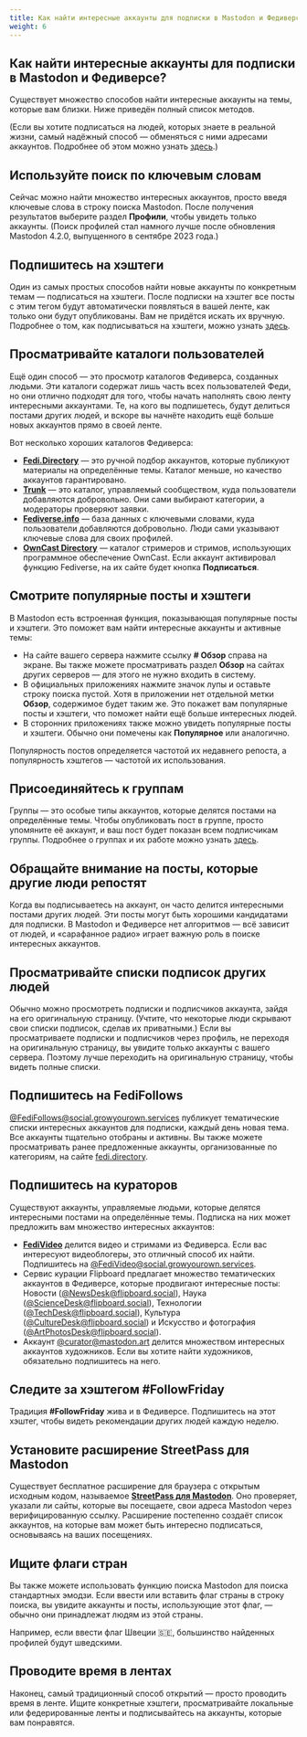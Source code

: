 ```yaml
---
title: Как найти интересные аккаунты для подписки в Mastodon и Федиверсе?
weight: 6
---
```


## Как найти интересные аккаунты для подписки в Mastodon и Федиверсе?

Существует множество способов найти интересные аккаунты на темы, которые вам близки. Ниже приведён полный список методов.

(Если вы хотите подписаться на людей, которых знаете в реальной жизни, самый надёжный способ — обменяться с ними адресами аккаунтов. Подробнее об этом можно узнать [здесь](share-account).)

## Используйте поиск по ключевым словам

Сейчас можно найти множество интересных аккаунтов, просто введя ключевые слова в строку поиска Mastodon. После получения результатов выберите раздел **Профили**, чтобы увидеть только аккаунты. (Поиск профилей стал намного лучше после обновления Mastodon 4.2.0, выпущенного в сентябре 2023 года.)

## Подпишитесь на хэштеги

Один из самых простых способов найти новые аккаунты по конкретным темам — подписаться на хэштеги. После подписки на хэштег все посты с этим тегом будут автоматически появляться в вашей ленте, как только они будут опубликованы. Вам не придётся искать их вручную. Подробнее о том, как подписываться на хэштеги, можно узнать [здесь](/quick-start/follow-hashtags).

## Просматривайте каталоги пользователей

Ещё один способ — это просмотр каталогов Федиверса, созданных людьми. Эти каталоги содержат лишь часть всех пользователей Феди, но они отлично подходят для того, чтобы начать наполнять свою ленту интересными аккаунтами. Те, на кого вы подпишетесь, будут делиться постами других людей, и вскоре вы начнёте находить ещё больше новых аккаунтов прямо в своей ленте.

Вот несколько хороших каталогов Федиверса:

- [**Fedi.Directory**](https://fedi.directory/) — это ручной подбор аккаунтов, которые публикуют материалы на определённые темы. Каталог меньше, но качество аккаунтов гарантировано.
- [**Trunk**](https://communitywiki.org/trunk) — это каталог, управляемый сообществом, куда пользователи добавляются добровольно. Они сами выбирают категории, а модераторы проверяют заявки.
- [**Fediverse.info**](https://fediverse.info/explore/people) — база данных с ключевыми словами, куда пользователи добавляются добровольно. Люди сами указывают ключевые слова для своих профилей.
- [**OwnCast Directory**](https://directory.owncast.online/) — каталог стримеров и стримов, использующих программное обеспечение OwnCast. Если аккаунт активировал функцию Fediverse, на их сайте будет кнопка **Подписаться**.

## Смотрите популярные посты и хэштеги

В Mastodon есть встроенная функция, показывающая популярные посты и хэштеги. Это поможет вам найти интересные аккаунты и активные темы:

- На сайте вашего сервера нажмите ссылку **# Обзор** справа на экране. Вы также можете просматривать раздел **Обзор** на сайтах других серверов — для этого не нужно входить в систему.
- В официальных приложениях нажмите значок лупы и оставьте строку поиска пустой. Хотя в приложении нет отдельной метки **Обзор**, содержимое будет таким же. Это покажет вам популярные посты и хэштеги, что поможет найти ещё больше интересных людей.
- В сторонних приложениях также можно увидеть популярные посты и хэштеги. Обычно они помечены как **Популярное** или аналогично.

Популярность постов определяется частотой их недавнего репоста, а популярность хэштегов — частотой их использования.

## Присоединяйтесь к группам

Группы — это особые типы аккаунтов, которые делятся постами на определённые темы. Чтобы опубликовать пост в группе, просто упомяните её аккаунт, и ваш пост будет показан всем подписчикам группы. Подробнее о группах и их работе можно узнать [здесь](/quick-start/follow-groups).

## Обращайте внимание на посты, которые другие люди репостят

Когда вы подписываетесь на аккаунт, он часто делится интересными постами других людей. Эти посты могут быть хорошими кандидатами для подписки. В Mastodon и Федиверсе нет алгоритмов — всё зависит от людей, и «сарафанное радио» играет важную роль в поиске интересных аккаунтов.

## Просматривайте списки подписок других людей

Обычно можно просмотреть подписки и подписчиков аккаунта, зайдя на его оригинальную страницу. (Учтите, что некоторые люди скрывают свои списки подписок, сделав их приватными.) Если вы просматриваете подписки и подписчиков через профиль, не переходя на оригинальную страницу, вы увидите только аккаунты с вашего сервера. Поэтому лучше переходить на оригинальную страницу, чтобы видеть полные списки.

## Подпишитесь на FediFollows

[@FediFollows@social.growyourown.services](https://social.growyourown.services/@FediFollows) публикует тематические списки интересных аккаунтов для подписки, каждый день новая тема. Все аккаунты тщательно отобраны и активны. Вы также можете просматривать ранее предложенные аккаунты, организованные по категориям, на сайте [fedi.directory](https://fedi.directory/).

## Подпишитесь на кураторов

Существуют аккаунты, управляемые людьми, которые делятся интересными постами на определённые темы. Подписка на них может предложить вам множество интересных аккаунтов:

- [**FediVideo**](https://social.growyourown.services/@FediVideo) делится видео и стримами из Федиверса. Если вас интересуют видеоблогеры, это отличный способ их найти. Подпишитесь на [@FediVideo@social.growyourown.services](https://social.growyourown.services/@FediVideo).
- Сервис курации Flipboard предлагает множество тематических аккаунтов в Федиверсе, которые продвигают интересные посты: Новости ([@NewsDesk@flipboard.social](https://flipboard.social/@NewsDesk)), Наука ([@ScienceDesk@flipboard.social](https://flipboard.social/@ScienceDesk)), Технологии ([@TechDesk@flipboard.social](https://flipboard.social/@TechDesk)), Культура ([@CultureDesk@flipboard.social](https://flipboard.social/@CultureDesk)) и Искусство и фотография ([@ArtPhotosDesk@flipboard.social](https://flipboard.social/@ArtPhotosDesk)).
- Аккаунт [@curator@mastodon.art](https://mastodon.art/@Curator) делится множеством интересных аккаунтов художников. Если вы хотите найти художников, обязательно подпишитесь на него.

## Следите за хэштегом #FollowFriday

Традиция **#FollowFriday** жива и в Федиверсе. Подпишитесь на этот хэштег, чтобы видеть рекомендации других людей каждую неделю.

## Установите расширение StreetPass для Mastodon

Существует бесплатное расширение для браузера с открытым исходным кодом, называемое [**StreetPass для Mastodon**](https://streetpass.social/). Оно проверяет, указали ли сайты, которые вы посещаете, свои адреса Mastodon через верифицированную ссылку. Расширение постепенно создаёт список аккаунтов, на которые вам может быть интересно подписаться, основываясь на ваших посещениях.

## Ищите флаги стран

Вы также можете использовать функцию поиска Mastodon для поиска стандартных эмодзи. Если ввести или вставить флаг страны в строку поиска, вы увидите аккаунты и посты, использующие этот флаг, — обычно они принадлежат людям из этой страны.

Например, если ввести флаг Швеции 🇸🇪, большинство найденных профилей будут шведскими.

## Проводите время в лентах

Наконец, самый традиционный способ открытий — просто проводить время в ленте. Ищите конкретные хэштеги, просматривайте локальные или федерированные ленты и подписывайтесь на аккаунты, которые вам понравятся.